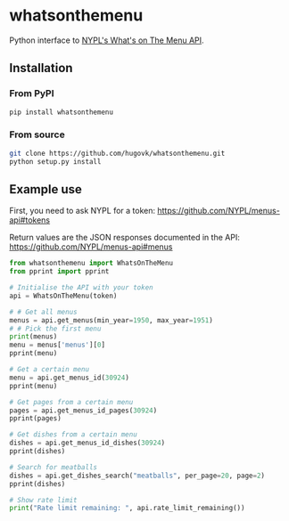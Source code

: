 # whatsonthemenu

Python interface to [NYPL's What's on The Menu API](https://github.com/NYPL/menus-api).

## Installation

### From PyPI

```bash
pip install whatsonthemenu
```

### From source

```bash
git clone https://github.com/hugovk/whatsonthemenu.git
python setup.py install
```

## Example use

First, you need to ask NYPL for a token: https://github.com/NYPL/menus-api#tokens

Return values are the JSON responses documented in the API: https://github.com/NYPL/menus-api#menus

```python
from whatsonthemenu import WhatsOnTheMenu
from pprint import pprint

# Initialise the API with your token
api = WhatsOnTheMenu(token)

# # Get all menus
menus = api.get_menus(min_year=1950, max_year=1951)
# # Pick the first menu
print(menus)
menu = menus['menus'][0]
pprint(menu)

# Get a certain menu
menu = api.get_menus_id(30924)
pprint(menu)

# Get pages from a certain menu
pages = api.get_menus_id_pages(30924)
pprint(pages)

# Get dishes from a certain menu
dishes = api.get_menus_id_dishes(30924)
pprint(dishes)

# Search for meatballs
dishes = api.get_dishes_search("meatballs", per_page=20, page=2)
pprint(dishes)

# Show rate limit
print("Rate limit remaining: ", api.rate_limit_remaining())
```
